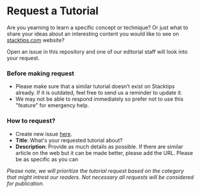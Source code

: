 # Request a Tutorial

Are you yearning to learn a specific concept or technique? Or just what to share your ideas about an interesting content you would like to see on [stacktips.com](https://stacktips.com) website? 

Open an issue in this repository and one of our editorial staff will look into your request. 

### Before making request
* Please make sure that a similar tutorial doesn’t exist on Stacktips already. If it is outdated, feel free to send us a reminder to update it.
* We may not be able to respond immediately so prefer not to use this "feature" for emergency help. 

### How to request?
* Create new issue [here](https://github.com/stacktipslab/request-a-tutorial/issues/new).
* **Title**: What's your requested tutorial about?
* **Description**: Provide as much details as possible. If there are similar article on the web but it can be made better, please add the URL. Please be as specific as you can

*Please note, we will prioritize the tutorial request based on the category that might intrest our readers. Not necessary all requests will be considered for publication.*

